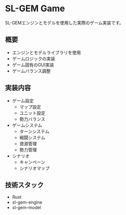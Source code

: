 # SL-GEM Game

SL-GEMエンジンとモデルを使用した実際のゲーム実装です。

## 概要

- エンジンとモデルライブラリを使用
- ゲームロジックの実装
- ゲーム固有のGUI実装
- ゲームバランス調整

## 実装内容

- ゲーム設定
  - マップ設定
  - ユニット設定
  - 勢力バランス
- ゲームシステム
  - ターンシステム
  - 戦闘システム
  - 資源管理
  - 勢力管理
- シナリオ
  - キャンペーン
  - シナリオマップ

## 技術スタック

- Rust
- sl-gem-engine
- sl-gem-model